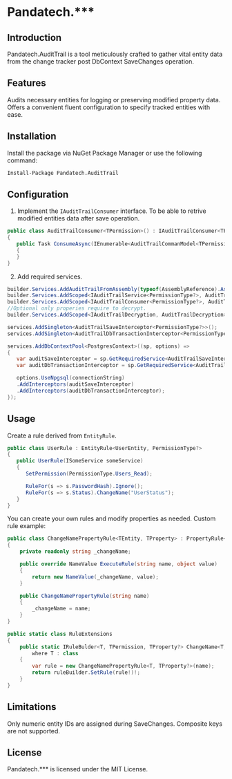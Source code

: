 # Pandatech.***

## Introduction
Pandatech.AuditTrail is a tool meticulously crafted to gather vital entity data from the change tracker post DbContext SaveChanges operation.

## Features
Audits necessary entities for logging or preserving modified property data.
Offers a convenient fluent configuration to specify tracked entities with ease.

## Installation
Install the package via NuGet Package Manager or use the following command:

```bash
Install-Package Pandatech.AuditTrail
```
## Configuration
1. Implement the `IAuditTrailConsumer` interface.
To be able to retrive modified entities data after save operation.
```csharp
public class AuditTrailConsumer<TPermission>() : IAuditTrailConsumer<TPermission>
{
   public Task ConsumeAsync(IEnumerable<AuditTrailCommanModel<TPermission>> entities, CancellationToken cancellationToken = default)
   {
   }
}
```

2. Add required services.

```csharp
builder.Services.AddAuditTrailFromAssembly(typeof(AssemblyReference).Assembly);
builder.Services.AddScoped<IAuditTrailService<PermissionType?>, AuditTrailService<PermissionType?>>();
builder.Services.AddScoped<IAuditTrailConsumer<PermissionType?>, AuditTrailConsumer<PermissionType?>>();
//Optional only properies require to decrypt. 
builder.Services.AddScoped<IAuditTrailDecryption, AuditTrailDecryption>(); 

services.AddSingleton<AuditTrailSaveInterceptor<PermissionType?>>();
services.AddSingleton<AuditTrailDbTransactionInterceptor<PermissionType?>>();

services.AddDbContextPool<PostgresContext>((sp, options) =>
{
   var auditSaveInterceptor = sp.GetRequiredService<AuditTrailSaveInterceptor<PermissionType?>>();
   var auditDbTransactionInterceptor = sp.GetRequiredService<AuditTrailDbTransactionInterceptor<PermissionType?>>();

   options.UseNpgsql(connectionString)
   .AddInterceptors(auditSaveInterceptor)
   .AddInterceptors(auditDbTransactionInterceptor);
});
```

## Usage

Create a rule derived from `EntityRule`.

```csharp
public class UserRule : EntityRule<UserEntity, PermissionType?>
{
   public UserRule(ISomeService someService)
   {
      SetPermission(PermissionType.Users_Read);

      RuleFor(s => s.PasswordHash).Ignore();
      RuleFor(s => s.Status).ChangeName("UserStatus");
   }
}
```

You can create your own rules and modify properties as needed.
Custom rule example:
```csharp
public class ChangeNamePropertyRule<TEntity, TProperty> : PropertyRule<TEntity, TProperty>
{
    private readonly string _changeName;

    public override NameValue ExecuteRule(string name, object value)
    {
        return new NameValue(_changeName, value);
    }

    public ChangeNamePropertyRule(string name)
    {
        _changeName = name;
    }
}

public static class RuleExtensions
{
    public static IRuleBulder<T, TPermission, TProperty?> ChangeName<T, TPermission, TProperty>(this IRuleBulder<T, TPermission, TProperty> ruleBuilder, string name)
        where T : class
    {
        var rule = new ChangeNamePropertyRule<T, TProperty?>(name);
        return ruleBuilder.SetRule(rule!)!;
    }
}
```

## Limitations

Only numeric entity IDs are assigned during SaveChanges.
Composite keys are not supported.

## License

Pandatech.*** is licensed under the MIT License.
